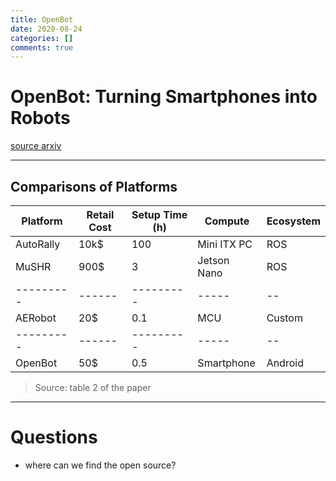 ```yaml
---
title: OpenBot
date: 2020-08-24
categories: []
comments: true
---
```


# OpenBot: Turning Smartphones into Robots
[source arxiv](https://arxiv.org/pdf/2008.10631.pdf)

----

## Comparisons of Platforms

| Platform | Retail Cost | Setup Time (h) | Compute | Ecosystem |
|---------|------|---------|-----|--|
|AutoRally|10k$|100|Mini ITX PC|ROS|
|MuSHR|900$|3|Jetson Nano|ROS|
|---------|------|---------|-----|--|
|AERobot|20$|0.1|MCU|Custom|
|---------|------|---------|-----|--|
|OpenBot|50$|0.5|Smartphone|Android|

> Source: table 2 of the paper

---

# Questions

* where can we find the open source?
